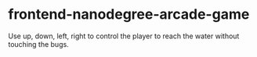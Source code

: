frontend-nanodegree-arcade-game
===============================
Use up, down, left, right to control the player to reach the water without touching the bugs.